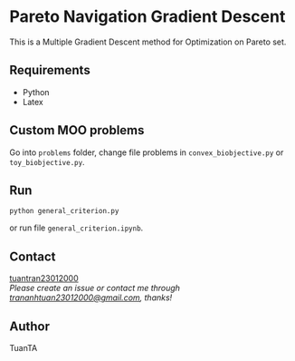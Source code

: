 
# Pareto Navigation Gradient Descent
This is a Multiple Gradient Descent method for Optimization on Pareto set.
## Requirements

- Python
- Latex

## Custom MOO problems
Go into `problems` folder, change file problems in `convex_biobjective.py` or `toy_biobjective.py`.

## Run
```
python general_criterion.py
```
or run file `general_criterion.ipynb`.

## Contact

[tuantran23012000]([trananhtuan23012000@gmail.com](https://github.com/tuantran23012000))  
*Please create an issue or contact me through trananhtuan23012000@gmail.com, thanks!*

## Author

TuanTA
